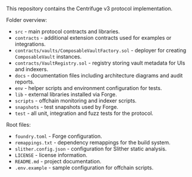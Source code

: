 This repository contains the Centrifuge v3 protocol implementation.

Folder overview:
- `src` - main protocol contracts and libraries.
- `contracts` - additional extension contracts used for examples or integrations.
- `contracts/vaults/ComposableVaultFactory.sol` - deployer for creating `ComposableVault` instances.
- `contracts/VaultRegistry.sol` - registry storing vault metadata for UIs and indexers.
- `docs` - documentation files including architecture diagrams and audit reports.
- `env` - helper scripts and environment configuration for tests.
- `lib` - external libraries installed via Forge.
- `scripts` - offchain monitoring and indexer scripts.
- `snapshots` - test snapshots used by Forge.
- `test` - all unit, integration and fuzz tests for the protocol.

Root files:
- `foundry.toml` - Forge configuration.
- `remappings.txt` - dependency remappings for the build system.
- `slither.config.json` - configuration for Slither static analysis.
- `LICENSE` - license information.
- `README.md` - project documentation.
- `.env.example` - sample configuration for offchain scripts.
